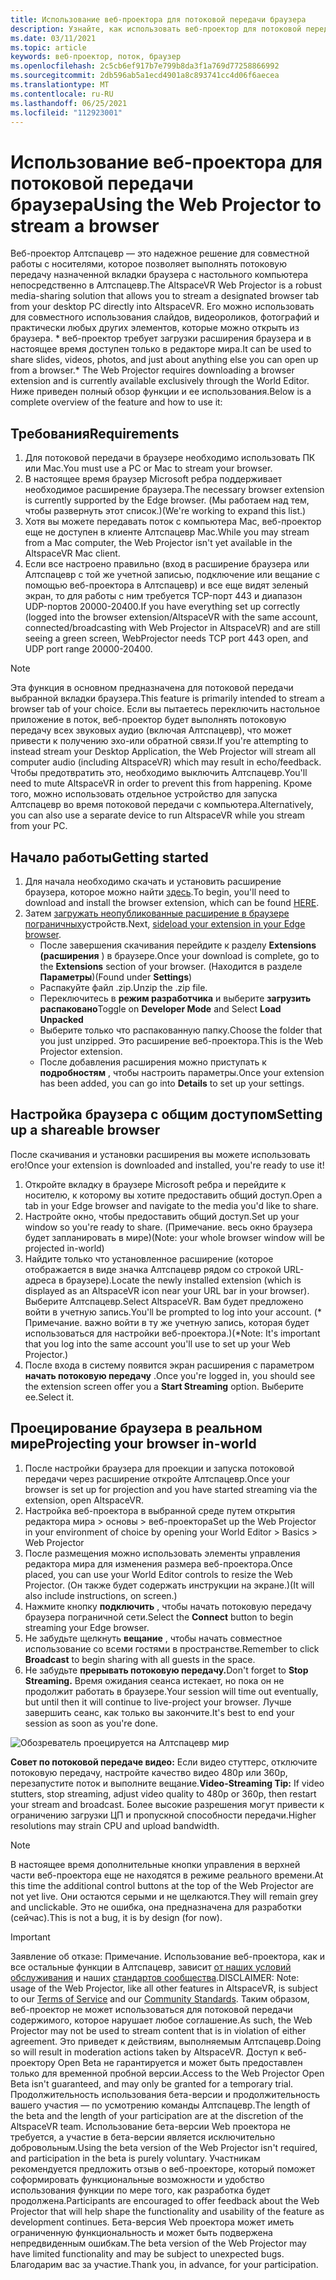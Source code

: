 ```yaml
---
title: Использование веб-проектора для потоковой передачи браузера
description: Узнайте, как использовать веб-проектор для потоковой передачи содержимого из назначенного браузера в Алтспацеврные возможности.
ms.date: 03/11/2021
ms.topic: article
keywords: веб-проектор, поток, браузер
ms.openlocfilehash: 2c5cb6ef917b7e799b8da3f1a769d77258866992
ms.sourcegitcommit: 2db596ab5a1ecd4901a8c893741cc4d06f6aecea
ms.translationtype: MT
ms.contentlocale: ru-RU
ms.lasthandoff: 06/25/2021
ms.locfileid: "112923001"
---
```

# <a name="using-the-web-projector-to-stream-a-browser"></a><span data-ttu-id="ded5c-104">Использование веб-проектора для потоковой передачи браузера</span><span class="sxs-lookup"><span data-stu-id="ded5c-104">Using the Web Projector to stream a browser</span></span>

<span data-ttu-id="ded5c-105">Веб-проектор Алтспацевр — это надежное решение для совместной работы с носителями, которое позволяет выполнять потоковую передачу назначенной вкладки браузера с настольного компьютера непосредственно в Алтспацевр.</span><span class="sxs-lookup"><span data-stu-id="ded5c-105">The AltspaceVR Web Projector is a robust media-sharing solution that allows you to stream a designated browser tab from your desktop PC directly into AltspaceVR.</span></span> <span data-ttu-id="ded5c-106">Его можно использовать для совместного использования слайдов, видеороликов, фотографий и практически любых других элементов, которые можно открыть из браузера. \* веб-проектор требует загрузки расширения браузера и в настоящее время доступен только в редакторе мира.</span><span class="sxs-lookup"><span data-stu-id="ded5c-106">It can be used to share slides, videos, photos, and just about anything else you can open up from a browser.\* The Web Projector requires downloading a browser extension and is currently available exclusively through the World Editor.</span></span> <span data-ttu-id="ded5c-107">Ниже приведен полный обзор функции и ее использования.</span><span class="sxs-lookup"><span data-stu-id="ded5c-107">Below is a complete overview of the feature and how to use it:</span></span>

## <a name="requirements"></a><span data-ttu-id="ded5c-108">Требования</span><span class="sxs-lookup"><span data-stu-id="ded5c-108">Requirements</span></span>

1. <span data-ttu-id="ded5c-109">Для потоковой передачи в браузере необходимо использовать ПК или Mac.</span><span class="sxs-lookup"><span data-stu-id="ded5c-109">You must use a PC or Mac to stream your browser.</span></span>
2. <span data-ttu-id="ded5c-110">В настоящее время браузер Microsoft ребра поддерживает необходимое расширение браузера.</span><span class="sxs-lookup"><span data-stu-id="ded5c-110">The necessary browser extension is currently supported by the Edge browser.</span></span> <span data-ttu-id="ded5c-111">(Мы работаем над тем, чтобы развернуть этот список.)</span><span class="sxs-lookup"><span data-stu-id="ded5c-111">(We're working to expand this list.)</span></span>
3. <span data-ttu-id="ded5c-112">Хотя вы можете передавать поток с компьютера Mac, веб-проектор еще не доступен в клиенте Алтспацевр Mac.</span><span class="sxs-lookup"><span data-stu-id="ded5c-112">While you may stream from a Mac computer, the Web Projector isn't yet available in the AltspaceVR Mac client.</span></span>
4. <span data-ttu-id="ded5c-113">Если все настроено правильно (вход в расширение браузера или Алтспацевр с той же учетной записью, подключение или вещание с помощью веб-проектора в Алтспацевр) и все еще видят зеленый экран, то для работы с ним требуется TCP-порт 443 и диапазон UDP-портов 20000-20400.</span><span class="sxs-lookup"><span data-stu-id="ded5c-113">If you have everything set up correctly (logged into the browser extension/AltspaceVR with the same account, connected/broadcasting with Web Projector in AltspaceVR) and are still seeing a green screen, WebProjector needs TCP port 443 open, and UDP port range 20000-20400.</span></span>

> [!NOTE]
> <span data-ttu-id="ded5c-114">Эта функция в основном предназначена для потоковой передачи выбранной вкладки браузера.</span><span class="sxs-lookup"><span data-stu-id="ded5c-114">This feature is primarily intended to stream a browser tab of your choice.</span></span> <span data-ttu-id="ded5c-115">Если вы пытаетесь переключить настольное приложение в поток, веб-проектор будет выполнять потоковую передачу всех звуковых аудио (включая Алтспацевр), что может привести к получению эхо-или обратной связи.</span><span class="sxs-lookup"><span data-stu-id="ded5c-115">If you're attempting to instead stream your Desktop Application, the Web Projector will stream all computer audio (including AltspaceVR) which may result in echo/feedback.</span></span> <span data-ttu-id="ded5c-116">Чтобы предотвратить это, необходимо выключить Алтспацевр.</span><span class="sxs-lookup"><span data-stu-id="ded5c-116">You'll need to mute AltspaceVR in order to prevent this from happening.</span></span> <span data-ttu-id="ded5c-117">Кроме того, можно использовать отдельное устройство для запуска Алтспацевр во время потоковой передачи с компьютера.</span><span class="sxs-lookup"><span data-stu-id="ded5c-117">Alternatively, you can also use a separate device to run AltspaceVR while you stream from your PC.</span></span>

## <a name="getting-started"></a><span data-ttu-id="ded5c-118">Начало работы</span><span class="sxs-lookup"><span data-stu-id="ded5c-118">Getting started</span></span>

1. <span data-ttu-id="ded5c-119">Для начала необходимо скачать и установить расширение браузера, которое можно найти [здесь](https://account.altvr.com/web_projector).</span><span class="sxs-lookup"><span data-stu-id="ded5c-119">To begin, you'll need to download and install the browser extension, which can be found [HERE](https://account.altvr.com/web_projector).</span></span>
2. <span data-ttu-id="ded5c-120">Затем [загружать неопубликованные расширение в браузере пограничных](https://docs.microsoft.com/microsoft-edge/extensions-chromium/getting-started/extension-sideloading)устройств.</span><span class="sxs-lookup"><span data-stu-id="ded5c-120">Next, [sideload your extension in your Edge browser](https://docs.microsoft.com/microsoft-edge/extensions-chromium/getting-started/extension-sideloading).</span></span>
    * <span data-ttu-id="ded5c-121">После завершения скачивания перейдите к разделу **Extensions (расширения** ) в браузере.</span><span class="sxs-lookup"><span data-stu-id="ded5c-121">Once your download is complete, go to the **Extensions** section of your browser.</span></span> <span data-ttu-id="ded5c-122">(Находится в разделе **Параметры**)</span><span class="sxs-lookup"><span data-stu-id="ded5c-122">(Found under **Settings**)</span></span>
    * <span data-ttu-id="ded5c-123">Распакуйте файл .zip.</span><span class="sxs-lookup"><span data-stu-id="ded5c-123">Unzip the .zip file.</span></span>
    * <span data-ttu-id="ded5c-124">Переключитесь в **режим разработчика** и выберите **загрузить распаковано**</span><span class="sxs-lookup"><span data-stu-id="ded5c-124">Toggle on **Developer Mode** and Select **Load Unpacked**</span></span>
    * <span data-ttu-id="ded5c-125">Выберите только что распакованную папку.</span><span class="sxs-lookup"><span data-stu-id="ded5c-125">Choose the folder that you just unzipped.</span></span> <span data-ttu-id="ded5c-126">Это расширение веб-проектора.</span><span class="sxs-lookup"><span data-stu-id="ded5c-126">This is the Web Projector extension.</span></span>
    * <span data-ttu-id="ded5c-127">После добавления расширения можно приступать к **подробностям** , чтобы настроить параметры.</span><span class="sxs-lookup"><span data-stu-id="ded5c-127">Once your extension has been added, you can go into **Details** to set up your settings.</span></span>

## <a name="setting-up-a-shareable-browser"></a><span data-ttu-id="ded5c-128">Настройка браузера с общим доступом</span><span class="sxs-lookup"><span data-stu-id="ded5c-128">Setting up a shareable browser</span></span>

<span data-ttu-id="ded5c-129">После скачивания и установки расширения вы можете использовать его!</span><span class="sxs-lookup"><span data-stu-id="ded5c-129">Once your extension is downloaded and installed, you're ready to use it!</span></span>

1. <span data-ttu-id="ded5c-130">Откройте вкладку в браузере Microsoft ребра и перейдите к носителю, к которому вы хотите предоставить общий доступ.</span><span class="sxs-lookup"><span data-stu-id="ded5c-130">Open a tab in your Edge browser and navigate to the media you'd like to share.</span></span>
2. <span data-ttu-id="ded5c-131">Настройте окно, чтобы предоставить общий доступ.</span><span class="sxs-lookup"><span data-stu-id="ded5c-131">Set up your window so you're ready to share.</span></span> <span data-ttu-id="ded5c-132">(Примечание. весь окно браузера будет запланировать в мире)</span><span class="sxs-lookup"><span data-stu-id="ded5c-132">(Note: your whole browser window will be projected in-world)</span></span>
3. <span data-ttu-id="ded5c-133">Найдите только что установленное расширение (которое отображается в виде значка Алтспацевр рядом со строкой URL-адреса в браузере).</span><span class="sxs-lookup"><span data-stu-id="ded5c-133">Locate the newly installed extension (which is displayed as an AltspaceVR icon near your URL bar in your browser).</span></span> <span data-ttu-id="ded5c-134">Выберите Алтспацевр.</span><span class="sxs-lookup"><span data-stu-id="ded5c-134">Select AltspaceVR.</span></span> <span data-ttu-id="ded5c-135">Вам будет предложено войти в учетную запись.</span><span class="sxs-lookup"><span data-stu-id="ded5c-135">You'll be prompted to log into your account.</span></span> <span data-ttu-id="ded5c-136">(\* Примечание. важно войти в ту же учетную запись, которая будет использоваться для настройки веб-проектора.)</span><span class="sxs-lookup"><span data-stu-id="ded5c-136">(\*Note: It's important that you log into the same account you'll use to set up your Web Projector.)</span></span>
4. <span data-ttu-id="ded5c-137">После входа в систему появится экран расширения с параметром **начать потоковую передачу** .</span><span class="sxs-lookup"><span data-stu-id="ded5c-137">Once you're logged in, you should see the extension screen offer you a **Start Streaming** option.</span></span> <span data-ttu-id="ded5c-138">Выберите ее.</span><span class="sxs-lookup"><span data-stu-id="ded5c-138">Select it.</span></span>

## <a name="projecting-your-browser-in-world"></a><span data-ttu-id="ded5c-139">Проецирование браузера в реальном мире</span><span class="sxs-lookup"><span data-stu-id="ded5c-139">Projecting your browser in-world</span></span>

1. <span data-ttu-id="ded5c-140">После настройки браузера для проекции и запуска потоковой передачи через расширение откройте Алтспацевр.</span><span class="sxs-lookup"><span data-stu-id="ded5c-140">Once your browser is set up for projection and you have started streaming via the extension, open AltspaceVR.</span></span>
2. <span data-ttu-id="ded5c-141">Настройка веб-проектора в выбранной среде путем открытия редактора мира > основы > веб-проектора</span><span class="sxs-lookup"><span data-stu-id="ded5c-141">Set up the Web Projector in your environment of choice by opening your World Editor > Basics > Web Projector</span></span>
3. <span data-ttu-id="ded5c-142">После размещения можно использовать элементы управления редактора мира для изменения размера веб-проектора.</span><span class="sxs-lookup"><span data-stu-id="ded5c-142">Once placed, you can use your World Editor controls to resize the Web Projector.</span></span> <span data-ttu-id="ded5c-143">(Он также будет содержать инструкции на экране.)</span><span class="sxs-lookup"><span data-stu-id="ded5c-143">(It will also include instructions, on screen.)</span></span>
4. <span data-ttu-id="ded5c-144">Нажмите кнопку **подключить** , чтобы начать потоковую передачу браузера пограничной сети.</span><span class="sxs-lookup"><span data-stu-id="ded5c-144">Select the **Connect** button to begin streaming your Edge browser.</span></span>
5. <span data-ttu-id="ded5c-145">Не забудьте щелкнуть **вещание** , чтобы начать совместное использование со всеми гостями в пространстве.</span><span class="sxs-lookup"><span data-stu-id="ded5c-145">Remember to click **Broadcast** to begin sharing with all guests in the space.</span></span>
6. <span data-ttu-id="ded5c-146">Не забудьте **прерывать потоковую передачу.**</span><span class="sxs-lookup"><span data-stu-id="ded5c-146">Don't forget to **Stop Streaming.**</span></span> <span data-ttu-id="ded5c-147">Время ожидания сеанса истекает, но пока он не продолжит работать в браузере.</span><span class="sxs-lookup"><span data-stu-id="ded5c-147">Your session will time out eventually, but until then it will continue to live-project your browser.</span></span> <span data-ttu-id="ded5c-148">Лучше завершить сеанс, как только вы закончите.</span><span class="sxs-lookup"><span data-stu-id="ded5c-148">It's best to end your session as soon as you're done.</span></span>

![Обозреватель проецируется на Алтспацевр мир](images/web-project-img-01.png)

<span data-ttu-id="ded5c-150">**Совет по потоковой передаче видео:** Если видео стуттерс, отключите потоковую передачу, настройте качество видео 480p или 360p, перезапустите поток и выполните вещание.</span><span class="sxs-lookup"><span data-stu-id="ded5c-150">**Video-Streaming Tip:** If video stutters, stop streaming, adjust video quality to 480p or 360p, then restart your stream and broadcast.</span></span> <span data-ttu-id="ded5c-151">Более высокие разрешения могут привести к ограничению загрузки ЦП и пропускной способности передачи.</span><span class="sxs-lookup"><span data-stu-id="ded5c-151">Higher resolutions may strain CPU and upload bandwidth.</span></span>

> [!NOTE]
> <span data-ttu-id="ded5c-152">В настоящее время дополнительные кнопки управления в верхней части веб-проектора еще не находятся в режиме реального времени.</span><span class="sxs-lookup"><span data-stu-id="ded5c-152">At this time the additional control buttons at the top of the Web Projector are not yet live.</span></span> <span data-ttu-id="ded5c-153">Они остаются серыми и не щелкаются.</span><span class="sxs-lookup"><span data-stu-id="ded5c-153">They will remain grey and unclickable.</span></span> <span data-ttu-id="ded5c-154">Это не ошибка, она предназначена для разработки (сейчас).</span><span class="sxs-lookup"><span data-stu-id="ded5c-154">This is not a bug, it is by design (for now).</span></span>

> [!IMPORTANT]
> <span data-ttu-id="ded5c-155">Заявление об отказе: Примечание. Использование веб-проектора, как и все остальные функции в Алтспацевр, зависит [от наших условий обслуживания](../community/terms-of-service.md) и наших [стандартов сообщества](../community/community-standards.md).</span><span class="sxs-lookup"><span data-stu-id="ded5c-155">DISCLAIMER: Note: usage of the Web Projector, like all other features in AltspaceVR, is subject to our [Terms of Service](../community/terms-of-service.md) and our [Community Standards](../community/community-standards.md).</span></span> <span data-ttu-id="ded5c-156">Таким образом, веб-проектор не может использоваться для потоковой передачи содержимого, которое нарушает любое соглашение.</span><span class="sxs-lookup"><span data-stu-id="ded5c-156">As such, the Web Projector may not be used to stream content that is in violation of either agreement.</span></span> <span data-ttu-id="ded5c-157">Это приведет к действиям, выполняемым Алтспацевр.</span><span class="sxs-lookup"><span data-stu-id="ded5c-157">Doing so will result in moderation actions taken by AltspaceVR.</span></span> <span data-ttu-id="ded5c-158">Доступ к веб-проектору Open Beta не гарантируется и может быть предоставлен только для временной пробной версии.</span><span class="sxs-lookup"><span data-stu-id="ded5c-158">Access to the Web Projector Open Beta isn't guaranteed, and may only be granted for a temporary trial.</span></span> <span data-ttu-id="ded5c-159">Продолжительность использования бета-версии и продолжительность вашего участия — по усмотрению команды Алтспацевр.</span><span class="sxs-lookup"><span data-stu-id="ded5c-159">The length of the beta and the length of your participation are at the discretion of the AltspaceVR team.</span></span> <span data-ttu-id="ded5c-160">Использование бета-версии Web проектора не требуется, а участие в бета-версии является исключительно добровольным.</span><span class="sxs-lookup"><span data-stu-id="ded5c-160">Using the beta version of the Web Projector isn't required, and participation in the beta is purely voluntary.</span></span> <span data-ttu-id="ded5c-161">Участникам рекомендуется предложить отзыв о веб-проекторе, который поможет соформировать функциональные возможности и удобство использования функции по мере того, как разработка будет продолжена.</span><span class="sxs-lookup"><span data-stu-id="ded5c-161">Participants are encouraged to offer feedback about the Web Projector that will help shape the functionality and usability of the feature as development continues.</span></span> <span data-ttu-id="ded5c-162">Бета-версия Web проектора может иметь ограниченную функциональность и может быть подвержена непредвиденным ошибкам.</span><span class="sxs-lookup"><span data-stu-id="ded5c-162">The beta version of the Web Projector may have limited functionality and may be subject to unexpected bugs.</span></span> <span data-ttu-id="ded5c-163">Благодарим вас за участие.</span><span class="sxs-lookup"><span data-stu-id="ded5c-163">Thank you, in advance, for your participation.</span></span>
